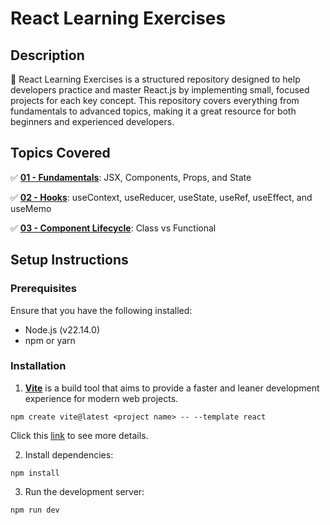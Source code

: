 # React Learning Exercises

## Description

🚀 React Learning Exercises is a structured repository designed to help developers practice and master React.js by implementing small, focused projects for each key concept. This repository covers everything from fundamentals to advanced topics, making it a great resource for both beginners and experienced developers.

## Topics Covered

✅ [**01 - Fundamentals**](https://github.com/eegyolk/react-learning-exercises/tree/main/01-fundamentals): JSX, Components, Props, and State

✅ [**02 - Hooks**](https://github.com/eegyolk/react-learning-exercises/tree/main/02-hooks): useContext, useReducer, useState, useRef, useEffect, and useMemo

✅ [**03 - Component Lifecycle**](https://github.com/eegyolk/react-learning-exercises/tree/main/03-component-lifecycle): Class vs Functional

## Setup Instructions

### Prerequisites

Ensure that you have the following installed:

- Node.js (v22.14.0)
- npm or yarn

### Installation

1. [**Vite**](https://vite.dev/) is a build tool that aims to provide a faster and leaner development experience for modern web projects.

```
npm create vite@latest <project name> -- --template react

```

Click this [link](https://react.dev/learn/build-a-react-app-from-scratch) to see more details.

2. Install dependencies:

```
npm install
```

3. Run the development server:

```
npm run dev
```
